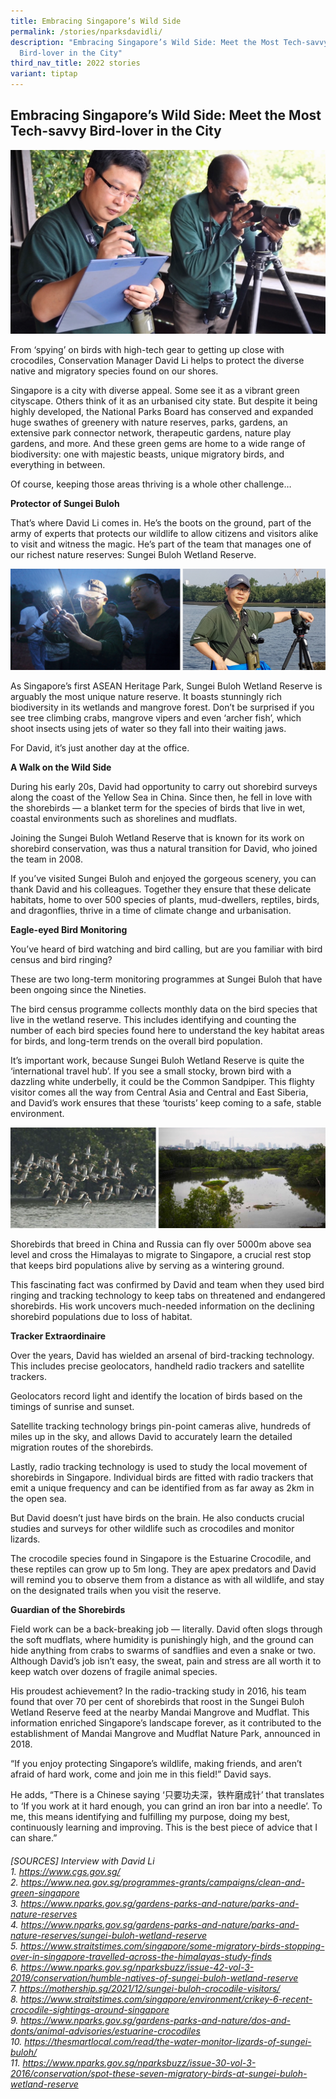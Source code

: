 ```yaml
---
title: Embracing Singapore’s Wild Side
permalink: /stories/nparksdavidli/
description: "Embracing Singapore’s Wild Side: Meet the Most Tech-savvy
  Bird-lover in the City"
third_nav_title: 2022 stories
variant: tiptap
---
```

## Embracing Singapore’s Wild Side: Meet the Most Tech-savvy Bird-lover in the City 

![](/images/stories/2022%20stories/wild%20side/wild%20side%201.png)

From ‘spying’ on birds with high-tech gear to getting up close with crocodiles, Conservation Manager David Li helps to protect the diverse native and migratory species found on our shores. 

Singapore is a city with diverse appeal. Some see it as a vibrant green cityscape. Others think of it as an urbanised city state. But despite it being highly developed, the National Parks Board has conserved and expanded huge swathes of greenery with nature reserves, parks, gardens, an extensive park connector network, therapeutic gardens, nature play gardens, and more. And these green gems are home to a wide range of biodiversity: one with majestic beasts, unique migratory birds, and everything in between. 

Of course, keeping those areas thriving is a whole other challenge…

**Protector of Sungei Buloh**

That’s where David Li comes in. He’s the boots on the ground, part of the army of experts that protects our wildlife to allow citizens and visitors alike to visit and witness the magic. He’s part of the team that manages one of our richest nature reserves: Sungei Buloh Wetland Reserve.      

![](/images/stories/2022%20stories/wild%20side/wild%20side%202.png)
          
As Singapore’s first ASEAN Heritage Park, Sungei Buloh Wetland Reserve is arguably the most unique nature reserve. It boasts stunningly rich biodiversity in its wetlands and mangrove forest. Don’t be surprised if you see tree climbing crabs, mangrove vipers and even ‘archer fish’, which shoot insects using jets of water so they fall into their waiting jaws.      
 
For David, it’s just another day at the office.
 
**A Walk on the Wild Side**

During his early 20s, David had opportunity to carry out shorebird surveys along the coast of the Yellow Sea in China. Since then, he fell in love with the shorebirds — a blanket term for the species of birds that live in wet, coastal environments such as shorelines and mudflats.
 
Joining the Sungei Buloh Wetland Reserve that is known for its work on shorebird conservation, was thus a natural transition for David, who joined the team in 2008.  
 
If you’ve visited Sungei Buloh and enjoyed the gorgeous scenery, you can thank David and his colleagues. Together they ensure that these delicate habitats, home to over 500 species of plants, mud-dwellers, reptiles, birds, and dragonflies, thrive in a time of climate change and urbanisation.
 
**Eagle-eyed Bird Monitoring**

You’ve heard of bird watching and bird calling, but are you familiar with bird census and bird ringing? 
 
These are two long-term monitoring programmes at Sungei Buloh that have been ongoing since the Nineties.
 
The bird census programme collects monthly data on the bird species that live in the wetland reserve. This includes identifying and counting the number of each bird species found here to understand the key habitat areas for birds, and long-term trends on the overall bird population.
     
It’s important work, because Sungei Buloh Wetland Reserve is quite the ‘international travel hub’. If you see a small stocky, brown bird with a dazzling white underbelly, it could be the Common Sandpiper. This flighty visitor comes all the way from Central Asia and Central and East Siberia, and David’s work ensures that these ‘tourists’ keep coming to a safe, stable environment.

![](/images/stories/2022%20stories/wild%20side/wild%20side%203.png)

Shorebirds that breed in China and Russia can fly over 5000m above sea level and cross the Himalayas to migrate to Singapore, a crucial rest stop that keeps bird populations alive by serving as a wintering ground.
 
This fascinating fact was confirmed by David and team when they used bird ringing and tracking technology to keep tabs on threatened and endangered shorebirds. His work uncovers much-needed information on the declining shorebird populations due to loss of habitat. 

**Tracker Extraordinaire**

Over the years, David has wielded an arsenal of bird-tracking technology. This includes  precise geolocators,  handheld radio trackers and  satellite trackers. 
 
Geolocators record light and identify the location of birds based on the timings of sunrise and sunset.  
 
Satellite tracking technology brings pin-point cameras alive, hundreds of miles up in the sky, and allows David to accurately learn the detailed migration routes of the shorebirds. 
 
Lastly, radio tracking technology is used to study the local movement of shorebirds in Singapore. Individual birds are fitted with radio trackers that emit a unique frequency and can be identified from as far away as 2km in the open sea. 
 
But David doesn’t just have birds on the brain. He also conducts crucial studies and surveys for other wildlife such as crocodiles and monitor lizards.
 
The crocodile species found in Singapore is the Estuarine Crocodile, and these reptiles can grow up to 5m long. They are apex predators and David will remind you to observe them from a distance as with all wildlife, and stay on the designated trails when you visit the reserve.      
 
**Guardian of the Shorebirds**

Field work can be a back-breaking job — literally. David often slogs through the soft mudflats, where humidity is punishingly high, and the ground can hide anything from crabs to swarms of sandflies and even a snake or two. Although David’s job isn’t easy, the sweat, pain and stress are all worth it to keep watch over dozens of fragile animal species. 

His proudest achievement? In the radio-tracking study in 2016, his team found that over 70 per cent of shorebirds that roost in the Sungei Buloh Wetland Reserve feed at the nearby Mandai Mangrove and Mudflat. This information enriched Singapore’s landscape forever, as it contributed to the establishment of Mandai Mangrove and Mudflat Nature Park, announced in 2018. 
 
“If you enjoy protecting Singapore’s wildlife, making friends, and aren’t afraid of hard work, come and join me in this field!” David says. 
 
He adds, “There is a Chinese saying ‘只要功夫深，铁杵磨成针’ that translates to ‘If you work at it hard enough, you can grind an iron bar into a needle’. To me, this means identifying and fulfilling my purpose, doing my best, continuously learning and improving. This is the best piece of advice that I can share.” 

###### [SOURCES] Interview with David Li <br>1. https://www.cgs.gov.sg/ <br>2. https://www.nea.gov.sg/programmes-grants/campaigns/clean-and-green-singapore <br>3. https://www.nparks.gov.sg/gardens-parks-and-nature/parks-and-nature-reserves <br>4. https://www.nparks.gov.sg/gardens-parks-and-nature/parks-and-nature-reserves/sungei-buloh-wetland-reserve <br>5. https://www.straitstimes.com/singapore/some-migratory-birds-stopping-over-in-singapore-travelled-across-the-himalayas-study-finds <br>6. https://www.nparks.gov.sg/nparksbuzz/issue-42-vol-3-2019/conservation/humble-natives-of-sungei-buloh-wetland-reserve <br>7. https://mothership.sg/2021/12/sungei-buloh-crocodile-visitors/ <br>8. https://www.straitstimes.com/singapore/environment/crikey-6-recent-crocodile-sightings-around-singapore <br>9. https://www.nparks.gov.sg/gardens-parks-and-nature/dos-and-donts/animal-advisories/estuarine-crocodiles <br>10. https://thesmartlocal.com/read/the-water-monitor-lizards-of-sungei-buloh/ <br>11. https://www.nparks.gov.sg/nparksbuzz/issue-30-vol-3-2016/conservation/spot-these-seven-migratory-birds-at-sungei-buloh-wetland-reserve